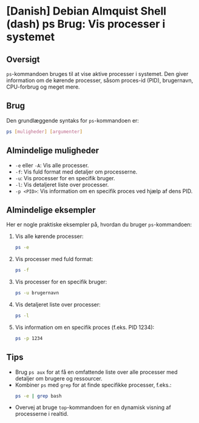 # [Danish] Debian Almquist Shell (dash) ps Brug: Vis processer i systemet

## Oversigt
`ps`-kommandoen bruges til at vise aktive processer i systemet. Den giver information om de kørende processer, såsom proces-id (PID), brugernavn, CPU-forbrug og meget mere.

## Brug
Den grundlæggende syntaks for `ps`-kommandoen er:

```bash
ps [muligheder] [argumenter]
```

## Almindelige muligheder
- `-e` eller `-A`: Vis alle processer.
- `-f`: Vis fuld format med detaljer om processerne.
- `-u`: Vis processer for en specifik bruger.
- `-l`: Vis detaljeret liste over processer.
- `-p <PID>`: Vis information om en specifik proces ved hjælp af dens PID.

## Almindelige eksempler
Her er nogle praktiske eksempler på, hvordan du bruger `ps`-kommandoen:

1. Vis alle kørende processer:
   ```bash
   ps -e
   ```

2. Vis processer med fuld format:
   ```bash
   ps -f
   ```

3. Vis processer for en specifik bruger:
   ```bash
   ps -u brugernavn
   ```

4. Vis detaljeret liste over processer:
   ```bash
   ps -l
   ```

5. Vis information om en specifik proces (f.eks. PID 1234):
   ```bash
   ps -p 1234
   ```

## Tips
- Brug `ps aux` for at få en omfattende liste over alle processer med detaljer om brugere og ressourcer.
- Kombiner `ps` med `grep` for at finde specifikke processer, f.eks.:
  ```bash
  ps -e | grep bash
  ```
- Overvej at bruge `top`-kommandoen for en dynamisk visning af processerne i realtid.